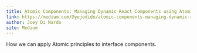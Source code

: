 ```yaml
---
title: Atomic Components: Managing Dynamic React Components using Atomic Design — Part 1
link: https://medium.com/@yejodido/atomic-components-managing-dynamic-react-components-using-atomic-design-part-1-5f07451f261f
author: Joey Di Nardo
site: Medium
---
```


How we can apply Atomic principles to interface components.
